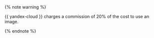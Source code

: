 {% note warning %}

{{ yandex-cloud }} charges a commission of 20% of the cost to use an image.

{% endnote %}

